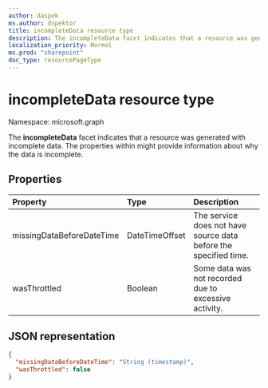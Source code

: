 ```yaml
---
author: daspek
ms.author: dspektor
title: incompleteData resource type
description: The incompleteData facet indicates that a resource was generated with incomplete data.
localization_priority: Normal
ms.prod: "sharepoint"
doc_type: resourcePageType
---
```

# incompleteData resource type

Namespace: microsoft.graph

The **incompleteData** facet indicates that a resource was generated with incomplete data.
The properties within might provide information about why the data is incomplete.

## Properties

| Property                  | Type           | Description
|:--------------------------|:---------------|:--------------------------------
| missingDataBeforeDateTime | DateTimeOffset | The service does not have source data before the specified time.
| wasThrottled              | Boolean        | Some data was not recorded due to excessive activity.

## JSON representation

<!-- { "blockType": "resource", "@type": "microsoft.graph.incompleteData" } -->

```json
{
  "missingDataBeforeDateTime": "String (timestamp)",
  "wasThrottled": false
}
```

<!--
{
  "type": "#page.annotation",
  "section": "documentation",
  "tocPath": "Facets/incompleteData",
  "suppressions": []
}
-->

